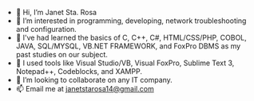 - 👋 Hi, I’m Janet Sta. Rosa
- 👀 I’m interested in programming, developing, network troubleshooting and configuration.
- 🌱 I've had learned the basics of C, C++, C#, HTML/CSS/PHP, COBOL, JAVA, SQL/MYSQL, VB.NET FRAMEWORK, and FoxPro DBMS as my past studies on our subject.
- 🍎 I used tools like Visual Studio/VB, Visual FoxPro, Sublime Text 3, Notepad++, Codeblocks, and XAMPP.
- 💞️ I’m looking to collaborate on any IT company.
- 📫 Email me at janetstarosa14@gmail.com

<!---
jstarosa/jstarosa is a ✨ special ✨ repository because it's `README.md` (this file).
--->
